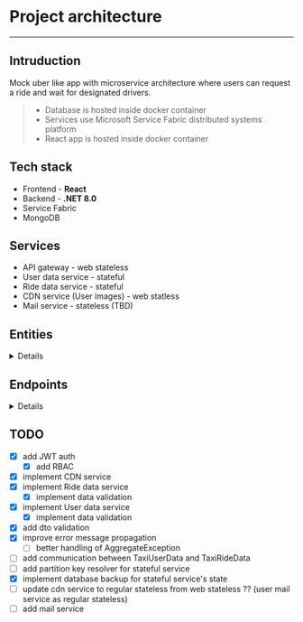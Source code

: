 # Project architecture

---

## Intruduction

Mock uber like app with microservice architecture where users can request a ride and wait for designated drivers.

> - Database is hosted inside docker container
> - Services use Microsoft Service Fabric distributed systems platform
> - React app is hosted inside docker container

## Tech stack

- Frontend - **React**
- Backend - **.NET 8.0**
- Service Fabric
- MongoDB

## Services

- API gateway - web stateless
- User data service - stateful
- Ride data service - stateful
- CDN service (User images) - web statless
- Mail service - stateless (TBD)

<summary>

## Entities

<details>

```
- User
    - UserId
    - Username
    - Email
    - Password
    - Full name
    - DoB
    - Address
    - UserType
        - User
        - Driver
        - Administrator
    - UserPicture
    - State
        - Default
        - Unverified
        - Verified
        - Denied
    - _CreatedAt
    - _VerifiedAt
    - _UpdatedAt
```

```
- Ride
    - RideId
    - PassengerId
    - DriverId
    - Start Destination
    - End Destination
    - Price
    - Ride duration
    - Driver ETA
    - State
        - Requested
        - Confirmed
        - Pending
        - InProgress
        - Finished
    - Rating
    - _CreatedAt
    - _UpdatedAt
    - _FinishedAt
```

</details>
</summary>

<summary>

## Endpoints

<details>

- [ ] /users
  - [x] /
  - [x] /:id
  - [x] /unverified
  - [x] /login
  - [x] /register
    - [ ] /oauth
  - [x] /:id/state
  - [x] /update
  - [x] /delete
  - [x] /:id/verify
  - [x] /:id/ban
- [x] /rides

  - [x] /
  - [x] /pending
  - [x] /:id/history
  - [x] /:id/finished
  - [x] /request
  - [x] /accept
  - [x] /finish

    </details>
  </summary>

## TODO

- [x] add JWT auth
  - [x] add RBAC
- [x] implement CDN service
- [x] implement Ride data service
  - [x] implement data validation
- [x] implement User data service
  - [x] implement data validation
- [x] add dto validation
- [x] improve error message propagation 
    - [ ] better handling of AggregateException
- [ ] add communication between TaxiUserData and TaxiRideData
- [ ] add partition key resolver for stateful service
- [x] implement database backup for stateful service's state
- [ ] update cdn service to regular stateless from web stateless ?? (user mail service as regular stateless)
- [ ] add mail service
